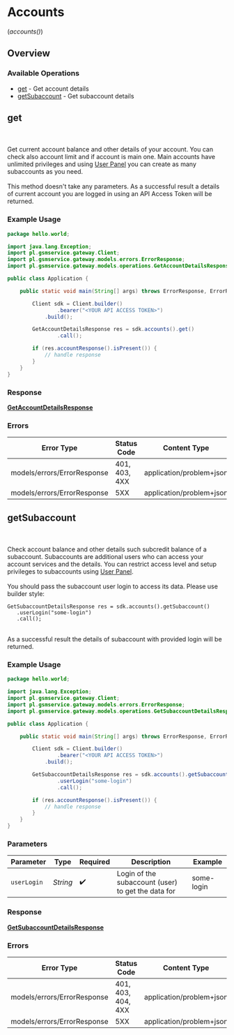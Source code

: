 # Accounts
(*accounts()*)

## Overview

### Available Operations

* [get](#get) - Get account details
* [getSubaccount](#getsubaccount) - Get subaccount details

## get

<br><br>Get current account balance and other details of your account. You can check also account limit and if account is main one. Main accounts have unlimited privileges and using [User Panel](https://panel.szybkisms.pl) you can create as many subaccounts as you need.<br><br>This method doesn't take any parameters. As a successful result a details of current account you are logged in using an API Access Token will be returned.

### Example Usage

<!-- UsageSnippet language="java" operationID="getAccountDetails" method="get" path="/account" -->
```java
package hello.world;

import java.lang.Exception;
import pl.gsmservice.gateway.Client;
import pl.gsmservice.gateway.models.errors.ErrorResponse;
import pl.gsmservice.gateway.models.operations.GetAccountDetailsResponse;

public class Application {

    public static void main(String[] args) throws ErrorResponse, ErrorResponse, Exception {

        Client sdk = Client.builder()
                .bearer("<YOUR API ACCESS TOKEN>")
            .build();

        GetAccountDetailsResponse res = sdk.accounts().get()
                .call();

        if (res.accountResponse().isPresent()) {
            // handle response
        }
    }
}
```

### Response

**[GetAccountDetailsResponse](../../models/operations/GetAccountDetailsResponse.md)**

### Errors

| Error Type                  | Status Code                 | Content Type                |
| --------------------------- | --------------------------- | --------------------------- |
| models/errors/ErrorResponse | 401, 403, 4XX               | application/problem+json    |
| models/errors/ErrorResponse | 5XX                         | application/problem+json    |

## getSubaccount

<br><br>Check account balance and other details such subcredit balance of a subaccount. Subaccounts are additional users who can access your account services and the details. You can restrict access level and setup privileges to subaccounts using [User Panel](https://panel.szybkisms.pl).<br><br>You should pass the subaccount user login to access its data. Please use builder style: <br>
```
GetSubaccountDetailsResponse res = sdk.accounts().getSubaccount()
   .userLogin("some-login")
   .call();
```
<br>As a successful result the details of subaccount with provided login will be returned.

### Example Usage

<!-- UsageSnippet language="java" operationID="getSubaccountDetails" method="get" path="/account/{user_login}" -->
```java
package hello.world;

import java.lang.Exception;
import pl.gsmservice.gateway.Client;
import pl.gsmservice.gateway.models.errors.ErrorResponse;
import pl.gsmservice.gateway.models.operations.GetSubaccountDetailsResponse;

public class Application {

    public static void main(String[] args) throws ErrorResponse, ErrorResponse, Exception {

        Client sdk = Client.builder()
                .bearer("<YOUR API ACCESS TOKEN>")
            .build();

        GetSubaccountDetailsResponse res = sdk.accounts().getSubaccount()
                .userLogin("some-login")
                .call();

        if (res.accountResponse().isPresent()) {
            // handle response
        }
    }
}
```

### Parameters

| Parameter                                          | Type                                               | Required                                           | Description                                        | Example                                            |
| -------------------------------------------------- | -------------------------------------------------- | -------------------------------------------------- | -------------------------------------------------- | -------------------------------------------------- |
| `userLogin`                                        | *String*                                           | :heavy_check_mark:                                 | Login of the subaccount (user) to get the data for | some-login                                         |

### Response

**[GetSubaccountDetailsResponse](../../models/operations/GetSubaccountDetailsResponse.md)**

### Errors

| Error Type                  | Status Code                 | Content Type                |
| --------------------------- | --------------------------- | --------------------------- |
| models/errors/ErrorResponse | 401, 403, 404, 4XX          | application/problem+json    |
| models/errors/ErrorResponse | 5XX                         | application/problem+json    |